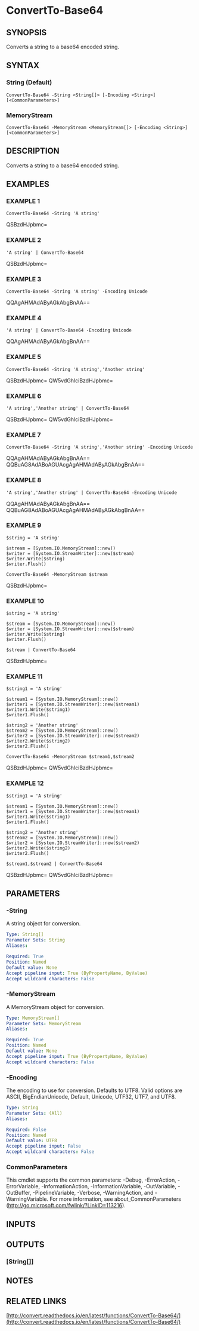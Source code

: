 # ConvertTo-Base64

## SYNOPSIS
Converts a string to a base64 encoded string.

## SYNTAX

### String (Default)
```
ConvertTo-Base64 -String <String[]> [-Encoding <String>] [<CommonParameters>]
```

### MemoryStream
```
ConvertTo-Base64 -MemoryStream <MemoryStream[]> [-Encoding <String>] [<CommonParameters>]
```

## DESCRIPTION
Converts a string to a base64 encoded string.

## EXAMPLES

### EXAMPLE 1
```
ConvertTo-Base64 -String 'A string'
```

QSBzdHJpbmc=

### EXAMPLE 2
```
'A string' | ConvertTo-Base64
```

QSBzdHJpbmc=

### EXAMPLE 3
```
ConvertTo-Base64 -String 'A string' -Encoding Unicode
```

QQAgAHMAdAByAGkAbgBnAA==

### EXAMPLE 4
```
'A string' | ConvertTo-Base64 -Encoding Unicode
```

QQAgAHMAdAByAGkAbgBnAA==

### EXAMPLE 5
```
ConvertTo-Base64 -String 'A string','Another string'
```

QSBzdHJpbmc=
QW5vdGhlciBzdHJpbmc=

### EXAMPLE 6
```
'A string','Another string' | ConvertTo-Base64
```

QSBzdHJpbmc=
QW5vdGhlciBzdHJpbmc=

### EXAMPLE 7
```
ConvertTo-Base64 -String 'A string','Another string' -Encoding Unicode
```

QQAgAHMAdAByAGkAbgBnAA==
QQBuAG8AdABoAGUAcgAgAHMAdAByAGkAbgBnAA==

### EXAMPLE 8
```
'A string','Another string' | ConvertTo-Base64 -Encoding Unicode
```

QQAgAHMAdAByAGkAbgBnAA==
QQBuAG8AdABoAGUAcgAgAHMAdAByAGkAbgBnAA==

### EXAMPLE 9
```
$string = 'A string'

$stream = [System.IO.MemoryStream]::new()
$writer = [System.IO.StreamWriter]::new($stream)
$writer.Write($string)
$writer.Flush()

ConvertTo-Base64 -MemoryStream $stream
```

QSBzdHJpbmc=

### EXAMPLE 10
```
$string = 'A string'

$stream = [System.IO.MemoryStream]::new()
$writer = [System.IO.StreamWriter]::new($stream)
$writer.Write($string)
$writer.Flush()

$stream | ConvertTo-Base64
```

QSBzdHJpbmc=

### EXAMPLE 11
```
$string1 = 'A string'

$stream1 = [System.IO.MemoryStream]::new()
$writer1 = [System.IO.StreamWriter]::new($stream1)
$writer1.Write($string1)
$writer1.Flush()

$string2 = 'Another string'
$stream2 = [System.IO.MemoryStream]::new()
$writer2 = [System.IO.StreamWriter]::new($stream2)
$writer2.Write($string2)
$writer2.Flush()

ConvertTo-Base64 -MemoryStream $stream1,$stream2
```

QSBzdHJpbmc=
QW5vdGhlciBzdHJpbmc=

### EXAMPLE 12
```
$string1 = 'A string'

$stream1 = [System.IO.MemoryStream]::new()
$writer1 = [System.IO.StreamWriter]::new($stream1)
$writer1.Write($string1)
$writer1.Flush()

$string2 = 'Another string'
$stream2 = [System.IO.MemoryStream]::new()
$writer2 = [System.IO.StreamWriter]::new($stream2)
$writer2.Write($string2)
$writer2.Flush()

$stream1,$stream2 | ConvertTo-Base64
```

QSBzdHJpbmc=
QW5vdGhlciBzdHJpbmc=

## PARAMETERS

### -String
A string object for conversion.

```yaml
Type: String[]
Parameter Sets: String
Aliases:

Required: True
Position: Named
Default value: None
Accept pipeline input: True (ByPropertyName, ByValue)
Accept wildcard characters: False
```

### -MemoryStream
A MemoryStream object for conversion.

```yaml
Type: MemoryStream[]
Parameter Sets: MemoryStream
Aliases:

Required: True
Position: Named
Default value: None
Accept pipeline input: True (ByPropertyName, ByValue)
Accept wildcard characters: False
```

### -Encoding
The encoding to use for conversion.
Defaults to UTF8.
Valid options are ASCII, BigEndianUnicode, Default, Unicode, UTF32, UTF7, and UTF8.

```yaml
Type: String
Parameter Sets: (All)
Aliases:

Required: False
Position: Named
Default value: UTF8
Accept pipeline input: False
Accept wildcard characters: False
```

### CommonParameters
This cmdlet supports the common parameters: -Debug, -ErrorAction, -ErrorVariable, -InformationAction, -InformationVariable, -OutVariable, -OutBuffer, -PipelineVariable, -Verbose, -WarningAction, and -WarningVariable.
For more information, see about_CommonParameters (http://go.microsoft.com/fwlink/?LinkID=113216).

## INPUTS

## OUTPUTS

### [String[]]

## NOTES

## RELATED LINKS

[http://convert.readthedocs.io/en/latest/functions/ConvertTo-Base64/](http://convert.readthedocs.io/en/latest/functions/ConvertTo-Base64/)

